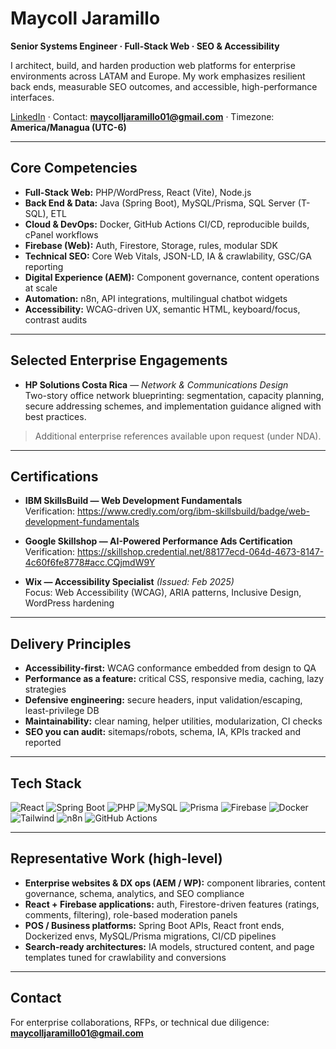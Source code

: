 # Maycoll Jaramillo
**Senior Systems Engineer · Full-Stack Web · SEO & Accessibility**

I architect, build, and harden production web platforms for enterprise environments across LATAM and Europe. My work emphasizes resilient back ends, measurable SEO outcomes, and accessible, high-performance interfaces.

[LinkedIn](https://ni.linkedin.com/in/maycolljaramillo) · Contact: **maycolljaramillo01@gmail.com** · Timezone: **America/Managua (UTC-6)**

---

## Core Competencies
- **Full-Stack Web:** PHP/WordPress, React (Vite), Node.js
- **Back End & Data:** Java (Spring Boot), MySQL/Prisma, SQL Server (T-SQL), ETL
- **Cloud & DevOps:** Docker, GitHub Actions CI/CD, reproducible builds, cPanel workflows
- **Firebase (Web):** Auth, Firestore, Storage, rules, modular SDK
- **Technical SEO:** Core Web Vitals, JSON-LD, IA & crawlability, GSC/GA reporting
- **Digital Experience (AEM):** Component governance, content operations at scale
- **Automation:** n8n, API integrations, multilingual chatbot widgets
- **Accessibility:** WCAG-driven UX, semantic HTML, keyboard/focus, contrast audits

---

## Selected Enterprise Engagements
- **HP Solutions Costa Rica** — *Network & Communications Design*  
  Two-story office network blueprinting: segmentation, capacity planning, secure addressing schemes, and implementation guidance aligned with best practices.

> Additional enterprise references available upon request (under NDA).

---

## Certifications
- **IBM SkillsBuild — Web Development Fundamentals**  
  Verification: https://www.credly.com/org/ibm-skillsbuild/badge/web-development-fundamentals

- **Google Skillshop — AI-Powered Performance Ads Certification**  
  Verification: https://skillshop.credential.net/88177ecd-064d-4673-8147-4c60f6fe8778#acc.CQjmdW9Y

- **Wix — Accessibility Specialist** *(Issued: Feb 2025)*  
  Focus: Web Accessibility (WCAG), ARIA patterns, Inclusive Design, WordPress hardening

---

## Delivery Principles
- **Accessibility-first:** WCAG conformance embedded from design to QA  
- **Performance as a feature:** critical CSS, responsive media, caching, lazy strategies  
- **Defensive engineering:** secure headers, input validation/escaping, least-privilege DB  
- **Maintainability:** clear naming, helper utilities, modularization, CI checks  
- **SEO you can audit:** sitemaps/robots, schema, IA, KPIs tracked and reported

---

## Tech Stack
<p>
  <img alt="React" src="https://img.shields.io/badge/React-20232A?logo=react&logoColor=61DAFB" />
  <img alt="Spring Boot" src="https://img.shields.io/badge/Spring%20Boot-6DB33F?logo=springboot&logoColor=white" />
  <img alt="PHP" src="https://img.shields.io/badge/PHP-777BB4?logo=php&logoColor=white" />
  <img alt="MySQL" src="https://img.shields.io/badge/MySQL-4479A1?logo=mysql&logoColor=white" />
  <img alt="Prisma" src="https://img.shields.io/badge/Prisma-2D3748?logo=prisma&logoColor=white" />
  <img alt="Firebase" src="https://img.shields.io/badge/Firebase-FFCA28?logo=firebase&logoColor=000" />
  <img alt="Docker" src="https://img.shields.io/badge/Docker-2496ED?logo=docker&logoColor=white" />
  <img alt="Tailwind" src="https://img.shields.io/badge/Tailwind-06B6D4?logo=tailwindcss&logoColor=white" />
  <img alt="n8n" src="https://img.shields.io/badge/n8n-F05A66?logo=n8n&logoColor=white" />
  <img alt="GitHub Actions" src="https://img.shields.io/badge/GitHub%20Actions-2088FF?logo=githubactions&logoColor=white" />
</p>

---

## Representative Work (high-level)
- **Enterprise websites & DX ops (AEM / WP):** component libraries, content governance, schema, analytics, and SEO compliance
- **React + Firebase applications:** auth, Firestore-driven features (ratings, comments, filtering), role-based moderation panels
- **POS / Business platforms:** Spring Boot APIs, React front ends, Dockerized envs, MySQL/Prisma migrations, CI/CD pipelines
- **Search-ready architectures:** IA models, structured content, and page templates tuned for crawlability and conversions

---

## Contact
For enterprise collaborations, RFPs, or technical due diligence:  
**maycolljaramillo01@gmail.com**
